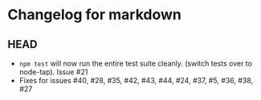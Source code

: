 # Changelog for markdown

## HEAD

- `npm test` will now run the entire test suite cleanly. (switch tests over to
  node-tap). Issue #21
- Fixes for issues #40, #28, #35, #42, #43, #44, #24, #37, #5, #36, #38, #27